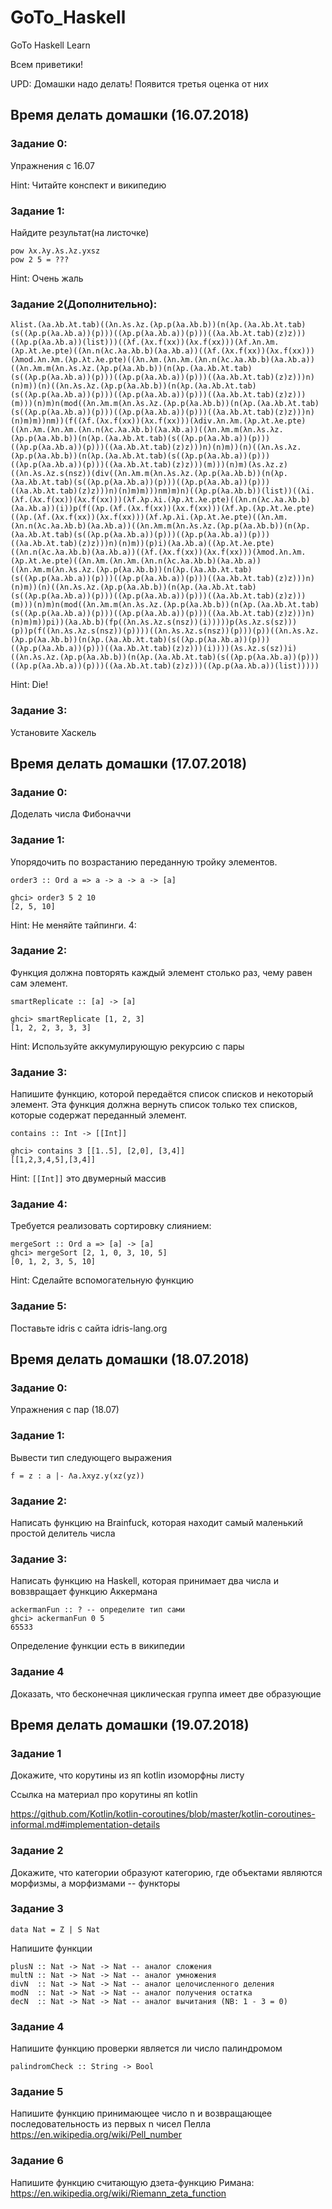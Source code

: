 # GoTo_Haskell
GoTo Haskell Learn

Всем приветики! 

UPD: Домашки надо делать!
Появится третья оценка от них

## Время делать домашки (16.07.2018)

### Задание 0: 
Упражнения с 16.07

Hint: Читайте конспект и википедию


### Задание 1: 
Найдите результат(на листочке)
```
pow λx.λy.λs.λz.yxsz
pow 2 5 = ???
```

Hint: Очень жаль


### Задание 2(Дополнительно): 
```λlist.(λa.λb.λt.tab)((λn.λs.λz.(λp.p(λa.λb.b))(n(λp.(λa.λb.λt.tab)(s((λp.p(λa.λb.a))(p)))((λp.p(λa.λb.a))(p)))((λa.λb.λt.tab)(z)z)))((λp.p(λa.λb.a))(list)))((λf.(λx.f(xx))(λx.f(xx)))(λf.λn.λm.(λp.λt.λe.pte)((λn.n(λc.λa.λb.b)(λa.λb.a))((λf.(λx.f(xx))(λx.f(xx)))(λmod.λn.λm.(λp.λt.λe.pte)((λn.λm.(λn.λm.(λn.n(λc.λa.λb.b)(λa.λb.a))((λn.λm.m(λn.λs.λz.(λp.p(λa.λb.b))(n(λp.(λa.λb.λt.tab)(s((λp.p(λa.λb.a))(p)))((λp.p(λa.λb.a))(p)))((λa.λb.λt.tab)(z)z)))n)(n)m))(n)((λn.λs.λz.(λp.p(λa.λb.b))(n(λp.(λa.λb.λt.tab)(s((λp.p(λa.λb.a))(p)))((λp.p(λa.λb.a))(p)))((λa.λb.λt.tab)(z)z)))(m)))(n)m)n(mod((λn.λm.m(λn.λs.λz.(λp.p(λa.λb.b))(n(λp.(λa.λb.λt.tab)(s((λp.p(λa.λb.a))(p)))((λp.p(λa.λb.a))(p)))((λa.λb.λt.tab)(z)z)))n)(n)m)m))nm))(f((λf.(λx.f(xx))(λx.f(xx)))(λdiv.λn.λm.(λp.λt.λe.pte)((λn.λm.(λn.λm.(λn.n(λc.λa.λb.b)(λa.λb.a))((λn.λm.m(λn.λs.λz.(λp.p(λa.λb.b))(n(λp.(λa.λb.λt.tab)(s((λp.p(λa.λb.a))(p)))((λp.p(λa.λb.a))(p)))((λa.λb.λt.tab)(z)z)))n)(n)m))(n)((λn.λs.λz.(λp.p(λa.λb.b))(n(λp.(λa.λb.λt.tab)(s((λp.p(λa.λb.a))(p)))((λp.p(λa.λb.a))(p)))((λa.λb.λt.tab)(z)z)))(m)))(n)m)(λs.λz.z)((λn.λs.λz.s(nsz))(div((λn.λm.m(λn.λs.λz.(λp.p(λa.λb.b))(n(λp.(λa.λb.λt.tab)(s((λp.p(λa.λb.a))(p)))((λp.p(λa.λb.a))(p)))((λa.λb.λt.tab)(z)z)))n)(n)m)m)))nm)m)n)((λp.p(λa.λb.b))(list))((λi.(λf.(λx.f(xx))(λx.f(xx)))(λf.λp.λi.(λp.λt.λe.pte)((λn.n(λc.λa.λb.b)(λa.λb.a))(i))p(f((λp.(λf.(λx.f(xx))(λx.f(xx)))(λf.λp.(λp.λt.λe.pte)((λp.(λf.(λx.f(xx))(λx.f(xx)))(λf.λp.λi.(λp.λt.λe.pte)((λn.λm.(λn.n(λc.λa.λb.b)(λa.λb.a))((λn.λm.m(λn.λs.λz.(λp.p(λa.λb.b))(n(λp.(λa.λb.λt.tab)(s((λp.p(λa.λb.a))(p)))((λp.p(λa.λb.a))(p)))((λa.λb.λt.tab)(z)z)))n)(n)m))(p)i)(λa.λb.a)((λp.λt.λe.pte)((λn.n(λc.λa.λb.b)(λa.λb.a))((λf.(λx.f(xx))(λx.f(xx)))(λmod.λn.λm.(λp.λt.λe.pte)((λn.λm.(λn.λm.(λn.n(λc.λa.λb.b)(λa.λb.a))((λn.λm.m(λn.λs.λz.(λp.p(λa.λb.b))(n(λp.(λa.λb.λt.tab)(s((λp.p(λa.λb.a))(p)))((λp.p(λa.λb.a))(p)))((λa.λb.λt.tab)(z)z)))n)(n)m))(n)((λn.λs.λz.(λp.p(λa.λb.b))(n(λp.(λa.λb.λt.tab)(s((λp.p(λa.λb.a))(p)))((λp.p(λa.λb.a))(p)))((λa.λb.λt.tab)(z)z)))(m)))(n)m)n(mod((λn.λm.m(λn.λs.λz.(λp.p(λa.λb.b))(n(λp.(λa.λb.λt.tab)(s((λp.p(λa.λb.a))(p)))((λp.p(λa.λb.a))(p)))((λa.λb.λt.tab)(z)z)))n)(n)m)m))pi))(λa.λb.b)(fp((λn.λs.λz.s(nsz))(i)))))p(λs.λz.s(sz)))(p))p(f((λn.λs.λz.s(nsz))(p))))((λn.λs.λz.s(nsz))(p)))(p))((λn.λs.λz.(λp.p(λa.λb.b))(n(λp.(λa.λb.λt.tab)(s((λp.p(λa.λb.a))(p)))((λp.p(λa.λb.a))(p)))((λa.λb.λt.tab)(z)z)))(i))))(λs.λz.s(sz))i)((λn.λs.λz.(λp.p(λa.λb.b))(n(λp.(λa.λb.λt.tab)(s((λp.p(λa.λb.a))(p)))((λp.p(λa.λb.a))(p)))((λa.λb.λt.tab)(z)z)))((λp.p(λa.λb.a))(list)))))```

Hint: Die!

### Задание 3: 
Установите Хаскель



## Время делать домашки (17.07.2018)
### Задание 0:
Доделать числа Фибоначчи

### Задание 1: 
Упорядочить по возрастанию переданную тройку элементов.

```
order3 :: Ord a => a -> a -> a -> [a]

ghci> order3 5 2 10 
[2, 5, 10] 
```

Hint: Не меняйте тайпинги. 
4:

### Задание 2:
Функция должна повторять каждый элемент столько раз, чему равен сам элемент.

```
smartReplicate :: [a] -> [a]

ghci> smartReplicate [1, 2, 3] 
[1, 2, 2, 3, 3, 3]
```

Hint: Используйте аккумулирующую рекурсию с пары


### Задание 3: 
Напишите функцию, которой передаётся список списков и некоторый элемент. Эта функция должна вернуть список только тех списков, которые содержат переданный элемент.

```
contains :: Int -> [[Int]]

ghci> contains 3 [[1..5], [2,0], [3,4]]
[[1,2,3,4,5],[3,4]]
```

Hint: `[[Int]]` это двумерный массив


### Задание 4: 
Требуется реализовать сортировку слиянием:

```
mergeSort :: Ord a => [a] -> [a]
ghci> mergeSort [2, 1, 0, 3, 10, 5]
[0, 1, 2, 3, 5, 10]
```

Hint: Сделайте вспомогательную функцию


### Задание 5: 
Поставьте idris с сайта idris-lang.org

## Время делать домашки (18.07.2018)

### Задание 0: 
Упражнения с пар (18.07)

### Задание 1: 
Вывести тип следующего выражения

```
f = z : a |- Λa.λxyz.y(xz(yz)) 
```

### Задание 2: 
Написать функцию на Brainfuck, которая находит самый маленький простой делитель числа

### Задание 3:
Написать функцию на Haskell, которая принимает два числа и вовзвращает функцию Аккермана
```
ackermanFun :: ? -- определите тип сами
ghci> ackermanFun 0 5 
65533
```

Определение функции есть в википедии

### Задание 4
Доказать, что бесконечная циклическая группа имеет две образующие


## Время делать домашки (19.07.2018)

### Задание 1
Докажите, что корутины из яп kotlin изоморфны листу

Ссылка на материал про корутины яп kotlin

https://github.com/Kotlin/kotlin-coroutines/blob/master/kotlin-coroutines-informal.md#implementation-details

### Задание 2
Докажите, что категории образуют категорию, где объектами являются морфизмы, а морфизмами -- функторы

### Задание 3
```
data Nat = Z | S Nat
```
Напишите функции 
```
plusN :: Nat -> Nat -> Nat -- аналог сложения
multN :: Nat -> Nat -> Nat -- аналог умножения
divN  :: Nat -> Nat -> Nat -- аналог целочисленного деления
modN  :: Nat -> Nat -> Nat -- аналог получения остатка
decN  :: Nat -> Nat -> Nat -- аналог вычитания (NB: 1 - 3 = 0)
```

### Задание 4
Напишите функцию проверки является ли число палиндромом
```
palindromCheck :: String -> Bool
```

### Задание 5
Напишите функцию принимающее число n и возвращающее последовательность из первых n чисел Пелла
https://en.wikipedia.org/wiki/Pell_number

### Задание 6
Напишите функцию считающую дзета-функцию Римана:
https://en.wikipedia.org/wiki/Riemann_zeta_function
